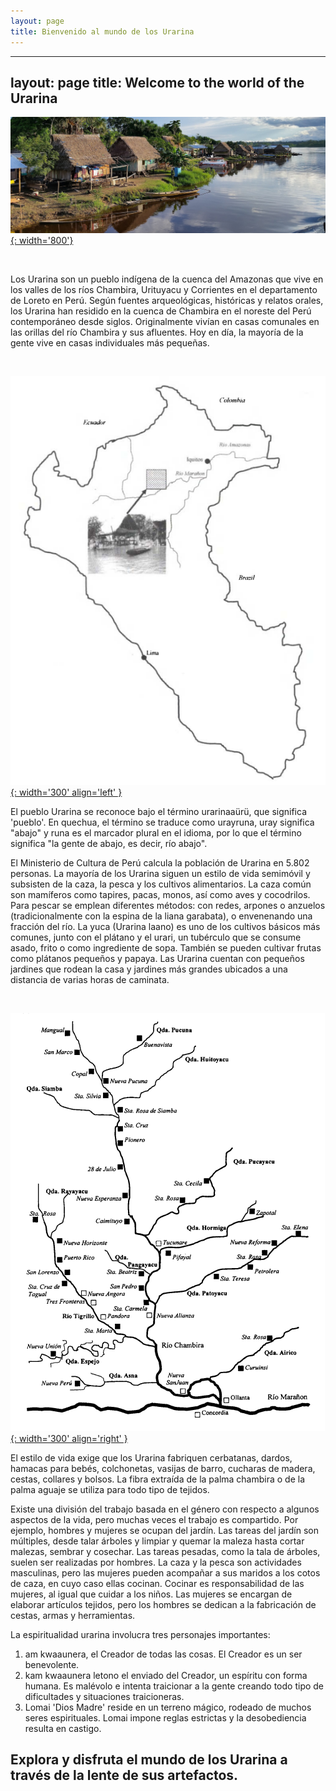 ```yaml
---
layout: page
title: Bienvenido al mundo de los Urarina
---
```


---
layout: page
title:  Welcome to the world of the Urarina
---

[![Urarina Territory Picture][5]{: width='800'}][6]

   [5]:  assets/img/panoramio_3.jpg
   [6]:  assets/img/panoramio_2.jpg "Urarina Picture"

<br clear="left"/>

Los Urarina son un pueblo indígena de la cuenca del Amazonas que vive en los valles de los ríos Chambira, Urituyacu y Corrientes en el departamento de Loreto en Perú. Según fuentes arqueológicas, históricas y relatos orales, los Urarina han residido en la cuenca de Chambira en el noreste del Perú contemporáneo desde siglos. Originalmente vivían en casas comunales en  las orillas del río Chambira y sus afluentes. Hoy en día, la mayoría de la gente vive en casas individuales más pequeñas.

<br clear="left"/>

[![Urarina Territory Map][1]{: width='300' align='left' }][2]

   [1]:  assets/img/map_ura.png
   [2]:  assets/img/map_ura.png "Urarina teritory"

<span flow="right">
El pueblo Urarina se reconoce bajo el término urarinaaürü, que significa 'pueblo'. En quechua, el término se traduce como urayruna, uray significa "abajo" y runa es el marcador plural en el idioma, por lo que el término significa "la gente de abajo, es decir, río abajo".

  El Ministerio de Cultura de Perú calcula la población de Urarina en 5.802 personas. La mayoría de los Urarina siguen un estilo de vida semimóvil y subsisten de la caza, la pesca y los cultivos alimentarios. La caza común son mamíferos como tapires, pacas, monos, así como aves y cocodrilos. Para pescar se emplean diferentes métodos: con redes, arpones o anzuelos (tradicionalmente con la espina de la liana garabata), o envenenando una fracción del río. La yuca (Urarina laano) es uno de los cultivos básicos más comunes, junto con el plátano y el urari, un tubérculo que se consume asado, frito o como ingrediente de sopa. También se pueden cultivar frutas como plátanos pequeños y papaya. Las Urarina cuentan con pequeños jardines que rodean la casa y jardines más grandes ubicados a una distancia de varias horas de caminata.

<br clear="left"/>

[![Urarina Villiage Map][3]{: width='300' align='right' }][4]

   [3]:  assets/img/map_chambi.png
   [4]:  assets/img/map_chambi.png "Urarina village"

El estilo de vida exige que los Urarina fabriquen cerbatanas, dardos, hamacas para bebés, colchonetas, vasijas de barro, cucharas de madera, cestas, collares y bolsos. La fibra extraída de la palma chambira o de la palma aguaje se utiliza para todo tipo de tejidos.

Existe una división del trabajo basada en el género con respecto a algunos aspectos de la vida, pero muchas veces el trabajo es compartido. Por ejemplo, hombres y mujeres se ocupan del jardín. Las tareas del jardín son múltiples, desde talar árboles y limpiar y quemar la maleza hasta cortar malezas, sembrar y cosechar. Las tareas pesadas, como la tala de árboles, suelen ser realizadas por hombres. La caza y la pesca son actividades masculinas, pero las mujeres pueden acompañar a sus maridos a los cotos de caza, en cuyo caso ellas cocinan. Cocinar es responsabilidad de las mujeres, al igual que cuidar a los niños. Las mujeres se encargan de elaborar artículos tejidos, pero los hombres se dedican a la fabricación de cestas, armas y herramientas.

La espiritualidad urarina involucra tres personajes importantes:
1. am kwaaunera, el Creador de todas las cosas. El Creador es un ser benevolente.
2. kam kwaaunera letono el enviado del Creador, un espíritu con forma humana. Es malévolo e intenta traicionar a la gente creando todo tipo de dificultades y situaciones traicioneras.
3. Lomai 'Dios Madre' reside en un terreno mágico, rodeado de muchos seres espirituales. Lomai impone reglas estrictas y la desobediencia resulta en castigo.

## Explora y disfruta el mundo de los Urarina a través de la lente de sus artefactos.





